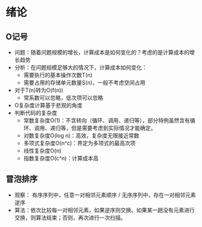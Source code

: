 # 绪论
## O记号
- 问题：随着问题规模的增长，计算成本是如何变化的？考虑的是计算成本的增长趋势
- 分析：在问题规模足够大的情况下，计算成本如何变化：
    - 需要执行的基本操作次数T(n)
    - 需要占用的存储单元数量S(n)，一般不考虑空间占用
- 对于T(n)转为O(f(n))
    - 常系数可以忽略，低次项可以忽略
- O复杂度计算基于悲观的角度
- 判断代码的复杂度
    - 常数复杂度O(1)：不含转向（循环、调用、递归等），部分特例虽然含有循环、调用、递归等，但是需要考虑到实际情况才能确定。
    - 对数复杂度O(log n)：高效，复杂度无限接近常数
    - 多项式复杂度O(n^c)：界定为多项式的最高次项
    - 线性复杂度O(n)
    - 指数复杂度O(c^n)：计算成本高

## 冒泡排序
- 观察： 有序序列中，任意一对相邻元素顺序 / 无序序列中，存在一对相邻元素逆序
- 算法：依次比较每一对相邻元素，如果逆序则交换。如果某一趟没有元素进行交换，则算法结束；否则，再次进行一次扫描。
